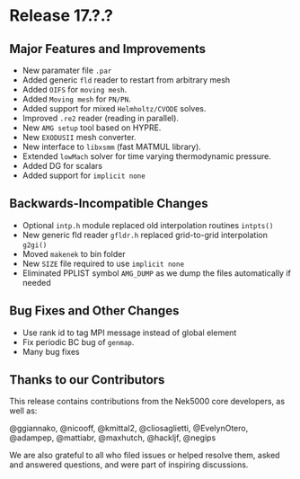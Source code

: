 # Release 17.?.?

## Major Features and Improvements

* New paramater file `.par`
* Added generic `fld` reader to restart from arbitrary mesh
* Added `OIFS` for `moving mesh`.
* Added `Moving mesh` for `PN/PN`.
* Added support for mixed `Helmholtz/CVODE` solves.
* Improved `.re2` reader (reading in parallel).
* New `AMG setup` tool based on HYPRE. 
* New `EXODUSII` mesh converter.
* New interface to `libxsmm` (fast MATMUL library).
* Extended `lowMach` solver for time varying thermodynamic pressure.
* Added DG for scalars
* Added support for `implicit none`

## Backwards-Incompatible Changes 

* Optional `intp.h` module replaced old interpolation routines `intpts()`
* New generic fld reader `gfldr.h` replaced grid-to-grid interpolation `g2gi()`
* Moved `makenek` to bin folder
* New `SIZE` file required to use `implicit none`
* Eliminated PPLIST symbol `AMG_DUMP` as we dump the files automatically if needed   

## Bug Fixes and Other Changes

* Use rank id to tag MPI message instead of global element 
* Fix periodic BC bug of `genmap`.
* Many bug fixes

## Thanks to our Contributors
This release contains contributions from the Nek5000 core developers, as well as:

@ggiannako, @nicooff, @kmittal2, @cliosaglietti, @EvelynOtero, @adampep, @mattiabr, @maxhutch, @hackljf, @negips 


We are also grateful to all who filed issues or helped resolve them, asked and answered questions, and were part of inspiring discussions.
